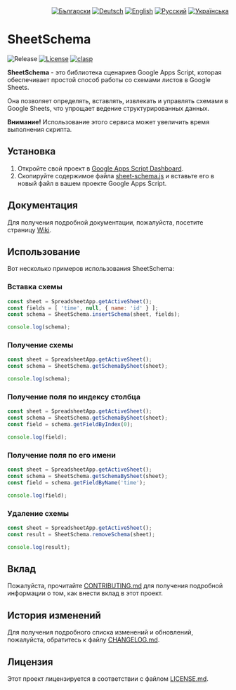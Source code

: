 <div id="locales" align="right">
  <a href="../bg/README.md"><img src="https://img.shields.io/badge/BG-grey?style=flat" alt="Български"></a>
  <a href="../de/README.md"><img src="https://img.shields.io/badge/DE-grey?style=flat" alt="Deutsch"></a>
  <a href="../en/README.md"><img src="https://img.shields.io/badge/EN-grey?style=flat" alt="English"></a>
  <a href="../ru/README.md"><img src="https://img.shields.io/badge/RU-blue?style=flat" alt="Русский"></a>
  <a href="../uk/README.md"><img src="https://img.shields.io/badge/UK-grey?style=flat" alt="Українська"></a>
</div>


# SheetSchema

<div id="badges" align="left">
  <img src="https://img.shields.io/github/v/release/MaksymStoianov/SheetSchema" alt="Release">
  <a href="LICENSE.md"><img src="https://img.shields.io/github/license/MaksymStoianov/SheetSchema" alt="License"></a>
  <a href="https://github.com/google/clasp"><img src="https://img.shields.io/badge/built%20with-clasp-4285f4.svg" alt="clasp"></a>
</div>

**SheetSchema** - это библиотека сценариев Google Apps Script, которая обеспечивает простой способ работы со схемами листов в Google Sheets.

Она позволяет определять, вставлять, извлекать и управлять схемами в Google Sheets, что упрощает ведение структурированных данных.

__Внимание!__ Использование этого сервиса может увеличить время выполнения скрипта.


## Установка

1. Откройте свой проект в [Google Apps Script Dashboard](https://script.google.com/).
2. Скопируйте содержимое файла [sheet-schema.js](../../src/sheet-schema.js) и вставьте его в новый файл в вашем проекте Google Apps Script.


## Документация

Для получения подробной документации, пожалуйста, посетите страницу [Wiki](../../../../wiki/ru).


## Использование

Вот несколько примеров использования SheetSchema:

### Вставка схемы

```javascript
const sheet = SpreadsheetApp.getActiveSheet();
const fields = [ 'time', null, { name: 'id' } ];
const schema = SheetSchema.insertSchema(sheet, fields);

console.log(schema);
```

### Получение схемы

```javascript
const sheet = SpreadsheetApp.getActiveSheet();
const schema = SheetSchema.getSchemaBySheet(sheet);

console.log(schema);
```

### Получение поля по индексу столбца

```javascript
const sheet = SpreadsheetApp.getActiveSheet();
const schema = SheetSchema.getSchemaBySheet(sheet);
const field = schema.getFieldByIndex(0);

console.log(field);
```

### Получение поля по его имени

```javascript
const sheet = SpreadsheetApp.getActiveSheet();
const schema = SheetSchema.getSchemaBySheet(sheet);
const field = schema.getFieldByName('time');

console.log(field);
```

### Удаление схемы

```javascript
const sheet = SpreadsheetApp.getActiveSheet();
const result = SheetSchema.removeSchema(sheet);

console.log(result);
```


## Вклад

Пожалуйста, прочитайте [CONTRIBUTING.md](CONTRIBUTING.md) для получения подробной информации о том, как внести вклад в этот проект.


## История изменений

Для получения подробного списка изменений и обновлений, пожалуйста, обратитесь к файлу [CHANGELOG.md](CHANGELOG.md).


## Лицензия

Этот проект лицензируется в соответствии с файлом [LICENSE.md](LICENSE.md).